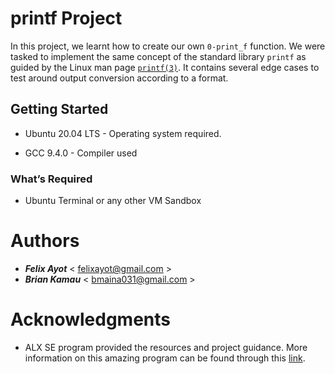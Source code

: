# printf Project

In this project, we learnt how to create our own `0-print_f` function. We were tasked to implement the same concept of the standard library `printf` as guided by the Linux man page [`printf(3)`](https://man7.org/linux/man-pages/man3/printf.3.html). It contains several edge cases to test around output conversion according to a format.

## Getting Started

- Ubuntu 20.04 LTS - Operating system required.

- GCC 9.4.0 - Compiler used

### What’s Required
- Ubuntu Terminal or any other VM Sandbox

# Authors
- ***Felix Ayot*** < felixayot@gmail.com >
- ***Brian Kamau*** < bmaina031@gmail.com >

# Acknowledgments
- ALX SE program provided the resources and project guidance. More information on this amazing program can be found through this [link](https://www.alxafrica.com/).
